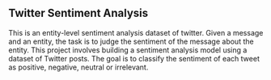 ## Twitter Sentiment Analysis 
This is an entity-level sentiment analysis dataset of twitter. Given a message and an entity, the task is to judge the sentiment of the message about the entity. This project involves building a sentiment analysis model using a dataset of Twitter posts. The goal is to classify the sentiment of each tweet as positive, negative, neutral or irrelevant.


